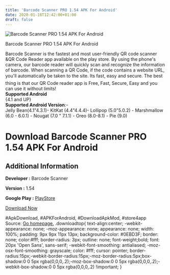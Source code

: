 ```yaml
---
title: 'Barcode Scanner PRO 1.54 APK For Android'
date: 2020-01-18T12:42:00+01:00
draft: false
---
```


![Barcode Scanner PRO 1.54 APK For Android](https://i0.wp.com/apkhome.net/wp-content/uploads/2020/01/Barcode-Scanner-PRO-1.54.png "Barcode Scanner PRO 1.54 APK For Android")

  

Barcode Scanner PRO 1.54 APK For Android

Barcode Scanner is the fastest and most user-friendly QR code scanner &QR Code Reader app available on the play store. By using the phone's camera, our barcode reader will quickly scan and recognize the information of barcode. When scanning a QR Code, if the code contains a website URL, you'll automatically be taken to the site. Its fast, easy and secure. The best thing is that our QR Code reader app is Free, Fast, Secure, Easy and you can use it without limits!  
**Supported Android**  
{4.1 and UP}  
**Supported Android Version**:-  
Jelly Bean(4.1"4.3.1)- KitKat (4.4"4.4.4)- Lollipop (5.0"5.0.2) - Marshmallow (6.0 - 6.0.1) - Nougat (7.0 " 7.1.1) - Oreo (8.0-8.1) - Pie (9.0)

Download Barcode Scanner PRO 1.54 APK For Android
=================================================

Additional Information
----------------------

**Developer :** Barcode Scanner

**Version :** 1.54

**Google Play :** [PlayStore](https://play.google.com/store/apps/details?id=com.qrcodescanner.barcodescanner&hl=en)

  

[Download Now](https://store4app.co/post/barcode-scanner-pro-1-54-apk-for-android_1579334359)

  
#ApkDownload, #APKForAndroid, #DownloadApkMod, #store4app  
Source: [Go homepage.](https://store4app.co/post/barcode-scanner-pro-1-54-apk-for-android_1579334359) .downloadtop{ text-align:center; -webkit-appearance: none; -moz-appearance: none; appearance: none; width: 100%; padding: 9px 9px 11px 13px; background-color: #0EBD3F; border: none; color:#fff; border-radius: 3px; outline: none; font-weight;bold; font: 20px 'Open Sans', sans-serif; -webkit-font-smoothing: antialiased; -moz-osx-font-smoothing: grayscale; color: #fff; cursor: pointer; border-radius:15px;-webkit-border-radius:15px;-moz-border-radius:5px;box-shadow:0 0 5px rgba(0,0,0,.2);-moz-box-shadow:0 0 5px rgba(0,0,0,.2);-webkit-box-shadow:0 0 5px rgba(0,0,0,.2) !important; }